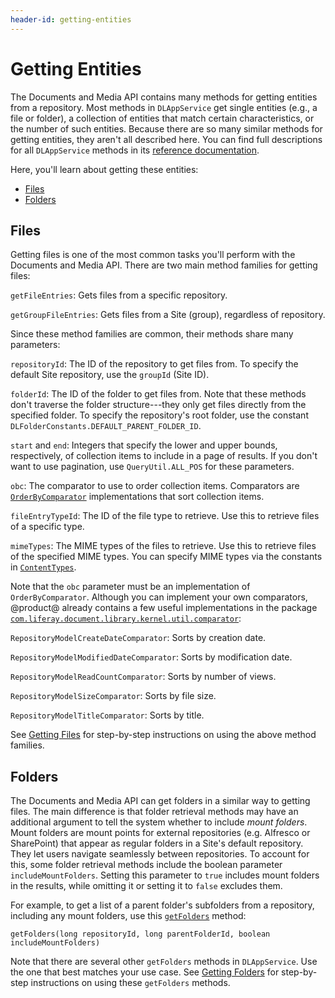 ```yaml
---
header-id: getting-entities
---
```


# Getting Entities

The Documents and Media API contains many methods for getting entities from a 
repository. Most methods in `DLAppService` get single entities (e.g., a file or 
folder), a collection of entities that match certain characteristics, or the 
number of such entities. Because there are so many similar methods for getting 
entities, they aren't all described here. You can find full descriptions for all 
`DLAppService` methods in its 
[reference documentation](@platform-ref@/7.2-latest/javadocs/portal-kernel/com/liferay/document/library/kernel/service/DLAppService.html). 

Here, you'll learn about getting these entities: 

-   [Files](#files)
-   [Folders](#folders)

## Files

Getting files is one of the most common tasks you'll perform with the Documents 
and Media API. There are two main method families for getting files: 

`getFileEntries`: Gets files from a specific repository. 

`getGroupFileEntries`: Gets files from a Site (group), regardless of repository. 

Since these method families are common, their methods share many parameters: 

`repositoryId`: The ID of the repository to get files from. To specify the 
default Site repository, use the `groupId` (Site ID). 

`folderId`: The ID of the folder to get files from. Note that these methods 
don't traverse the folder structure---they only get files directly from the 
specified folder. To specify the repository's root folder, use the constant 
`DLFolderConstants.DEFAULT_PARENT_FOLDER_ID`. 

`start` and `end`: Integers that specify the lower and upper bounds, 
respectively, of collection items to include in a page of results. If you don't 
want to use pagination, use `QueryUtil.ALL_POS` for these parameters. 

`obc`: The comparator to use to order collection items. Comparators are 
[`OrderByComparator`](@platform-ref@/7.2-latest/javadocs/portal-kernel/com/liferay/portal/kernel/util/OrderByComparator.html) 
implementations that sort collection items. 

`fileEntryTypeId`: The ID of the file type to retrieve. Use this to retrieve 
files of a specific type. 

`mimeTypes`: The MIME types of the files to retrieve. Use this to retrieve files 
of the specified MIME types. You can specify MIME types via the constants in 
[`ContentTypes`](@platform-ref@/7.2-latest/javadocs/portal-kernel/com/liferay/portal/kernel/util/ContentTypes.html). 

Note that the `obc` parameter must be an implementation of `OrderByComparator`. 
Although you can implement your own comparators, @product@ already contains a 
few useful implementations in the package 
[`com.liferay.document.library.kernel.util.comparator`](@platform-ref@/7.2-latest/javadocs/portal-kernel/com/liferay/document/library/kernel/util/comparator/package-summary.html): 

`RepositoryModelCreateDateComparator`: Sorts by creation date. 

`RepositoryModelModifiedDateComparator`: Sorts by modification date. 

`RepositoryModelReadCountComparator`: Sorts by number of views. 

`RepositoryModelSizeComparator`: Sorts by file size. 

`RepositoryModelTitleComparator`: Sorts by title. 

See 
[Getting Files](/develop/tutorials/-/knowledge_base/7-2/getting-files) 
for step-by-step instructions on using the above method families. 

## Folders

The Documents and Media API can get folders in a similar way to getting files.
The main difference is that folder retrieval methods may have an additional
argument to tell the system whether to include *mount folders*. Mount folders
are mount points for external repositories (e.g. Alfresco or SharePoint) that
appear as regular folders in a Site's default repository. They let users 
navigate seamlessly between repositories. To account for this, some folder 
retrieval methods include the boolean parameter `includeMountFolders`. Setting 
this parameter to `true` includes mount folders in the results, while omitting 
it or setting it to `false` excludes them. 

For example, to get a list of a parent folder's subfolders from a repository, 
including any mount folders, use this 
[`getFolders`](@platform-ref@/7.2-latest/javadocs/portal-kernel/com/liferay/document/library/kernel/service/DLAppService.html#getFolders-long-long-boolean-) 
method: 

    getFolders(long repositoryId, long parentFolderId, boolean includeMountFolders)

Note that there are several other `getFolders` methods in `DLAppService`. Use 
the one that best matches your use case. See 
[Getting Folders](/develop/tutorials/-/knowledge_base/7-2/getting-folders) 
for step-by-step instructions on using these `getFolders` methods. 

